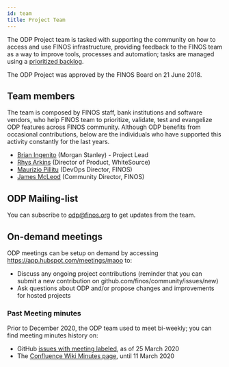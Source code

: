 ```yaml
---
id: team
title: Project Team
---
```


The ODP Project team is tasked with supporting the community on how to access and use FINOS infrastructure, providing feedback to the FINOS team as a way to improve tools, processes and automation; tasks are managed using a [prioritized backlog](https://github.com/orgs/finos/projects/8).

The ODP Project was approved by the FINOS Board on 21 June 2018.

## Team members
The team is composed by FINOS staff, bank institutions and software vendors, who help FINOS team to prioritize, validate, test and evangelize ODP features across FINOS community. Although ODP benefits from occasional contributions, below are the individuals who have supported this activity constantly for the last years.
- [Brian Ingenito](https://github.com/bingenito) (Morgan Stanley) - Project Lead
- [Rhys Arkins](https://github.com/rarkins) (Director of Product, WhiteSource)
- [Maurizio Pillitu](https://github.com/maoo) (DevOps Director, FINOS)
- [James McLeod](https://github.com/mcleo-d) (Community Director, FINOS)

## ODP Mailing-list
You can subscribe to [odp@finos.org](mailto:odp+subscribe@finos.org) to get updates from the team.

## On-demand meetings
ODP meetings can be setup on demand by accessing https://app.hubspot.com/meetings/maoo to:
- Discuss any ongoing project contributions (reminder that you can submit a new contribution on github.com/finos/community/issues/new)
- Ask questions about ODP and/or propose changes and improvements for hosted projects

### Past Meeting minutes
Prior to December 2020, the ODP team used to meet bi-weekly; you can find meeting minutes history on:
- GitHub [issues with meeting labeled](https://github.com/finos/open-developer-platform/issues?q=label%3Ameeting), as of 25 March 2020
- The [Confluence Wiki Minutes page](https://finosfoundation.atlassian.net/wiki/spaces/FDX/pages/253034498/Minutes+of+the+ODP+Project), until 11 March 2020
